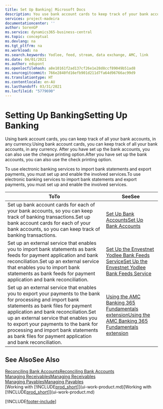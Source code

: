 ```yaml
---
title: Set Up Banking| Microsoft Docs
description: You use bank account cards to keep track of your bank accounts and set up bank feeds, such as Yodlee, to exchange data.
services: project-madeira
documentationcenter: ''
author: SorenGP
ms.service: dynamics365-business-central
ms.topic: conceptual
ms.devlang: na
ms.tgt_pltfrm: na
ms.workload: na
ms.search.keywords: Yodlee, feed, stream, data exchange, AMC, link
ms.date: 04/01/2021
ms.author: edupont
ms.openlocfilehash: a8e10161f2ad137cf26e1e28d8ccf89049b51ad8
ms.sourcegitcommit: 766e2840fd16efb901d211d7fa64d96766ac99d9
ms.translationtype: HT
ms.contentlocale: en-AU
ms.lasthandoff: 03/31/2021
ms.locfileid: "5779690"
---
```

# <a name="setting-up-banking"></a><span data-ttu-id="31ff1-103">Setting Up Banking</span><span class="sxs-lookup"><span data-stu-id="31ff1-103">Setting Up Banking</span></span>
<span data-ttu-id="31ff1-104">Using bank account cards, you can keep track of all your bank accounts, in any currency.</span><span class="sxs-lookup"><span data-stu-id="31ff1-104">Using bank account cards, you can keep track of all your bank accounts, in any currency.</span></span> <span data-ttu-id="31ff1-105">After you have set up the bank accounts, you can also use the cheque printing option.</span><span class="sxs-lookup"><span data-stu-id="31ff1-105">After you have set up the bank accounts, you can also use the check printing option.</span></span>

<span data-ttu-id="31ff1-106">To use electronic banking services to import bank statements and  export payments, you must set up and enable the involved services.</span><span class="sxs-lookup"><span data-stu-id="31ff1-106">To use electronic banking services to import bank statements and  export payments, you must set up and enable the involved services.</span></span>

| <span data-ttu-id="31ff1-107">To</span><span class="sxs-lookup"><span data-stu-id="31ff1-107">To</span></span> | <span data-ttu-id="31ff1-108">See</span><span class="sxs-lookup"><span data-stu-id="31ff1-108">See</span></span> |
| --- | --- |
| <span data-ttu-id="31ff1-109">Set up bank account cards for each of your bank accounts, so you can keep track of banking transactions.</span><span class="sxs-lookup"><span data-stu-id="31ff1-109">Set up bank account cards for each of your bank accounts, so you can keep track of banking transactions.</span></span> |[<span data-ttu-id="31ff1-110">Set Up Bank Accounts</span><span class="sxs-lookup"><span data-stu-id="31ff1-110">Set Up Bank Accounts</span></span>](bank-how-setup-bank-accounts.md) |
| <span data-ttu-id="31ff1-111">Set up an external service that enables you to import bank statements as bank feeds for payment application and bank reconciliation.</span><span class="sxs-lookup"><span data-stu-id="31ff1-111">Set up an external service that enables you to import bank statements as bank feeds for payment application and bank reconciliation.</span></span> |[<span data-ttu-id="31ff1-112">Set Up the Envestnet Yodlee Bank Feeds Service</span><span class="sxs-lookup"><span data-stu-id="31ff1-112">Set Up the Envestnet Yodlee Bank Feeds Service</span></span>](bank-how-setup-bank-statement-service.md) |
| <span data-ttu-id="31ff1-113">Set up an external service that enables you to export your payments to the bank for processing  and import bank statements as bank files for payment application and bank reconciliation.</span><span class="sxs-lookup"><span data-stu-id="31ff1-113">Set up an external service that enables you to export your payments to the bank for processing  and import bank statements as bank files for payment application and bank reconciliation.</span></span> |[<span data-ttu-id="31ff1-114">Using the AMC Banking 365 Fundamentals extension</span><span class="sxs-lookup"><span data-stu-id="31ff1-114">Using the AMC Banking 365 Fundamentals extension</span></span>](ui-extensions-amc-banking.md) |

## <a name="see-also"></a><span data-ttu-id="31ff1-115">See Also</span><span class="sxs-lookup"><span data-stu-id="31ff1-115">See Also</span></span>
[<span data-ttu-id="31ff1-116">Reconciling Bank Accounts</span><span class="sxs-lookup"><span data-stu-id="31ff1-116">Reconciling Bank Accounts</span></span>](bank-manage-bank-accounts.md)  
[<span data-ttu-id="31ff1-117">Managing Receivables</span><span class="sxs-lookup"><span data-stu-id="31ff1-117">Managing Receivables</span></span>](receivables-manage-receivables.md)  
[<span data-ttu-id="31ff1-118">Managing Payables</span><span class="sxs-lookup"><span data-stu-id="31ff1-118">Managing Payables</span></span>](payables-manage-payables.md)  
<span data-ttu-id="31ff1-119">[Working with [!INCLUDE[prod_short](includes/prod_short.md)]](ui-work-product.md)</span><span class="sxs-lookup"><span data-stu-id="31ff1-119">[Working with [!INCLUDE[prod_short](includes/prod_short.md)]](ui-work-product.md)</span></span>


[!INCLUDE[footer-include](includes/footer-banner.md)]